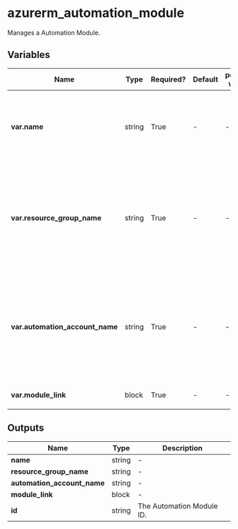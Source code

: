 # azurerm_automation_module

Manages a Automation Module.

## Variables

| Name | Type | Required? | Default  | possible values | Description |
| ---- | ---- | --------- | -------- | ----------- | ----------- |
| **var.name** | string | True | -  |  -  | Specifies the name of the Module. Changing this forces a new resource to be created. | 
| **var.resource_group_name** | string | True | -  |  -  | The name of the resource group in which the Module is created. Changing this forces a new resource to be created. | 
| **var.automation_account_name** | string | True | -  |  -  | The name of the automation account in which the Module is created. Changing this forces a new resource to be created. | 
| **var.module_link** | block | True | -  |  -  | A `module_link` block. | 



## Outputs

| Name | Type | Description |
| ---- | ---- | --------- | 
| **name** | string  | - | 
| **resource_group_name** | string  | - | 
| **automation_account_name** | string  | - | 
| **module_link** | block  | - | 
| **id** | string  | The Automation Module ID. | 